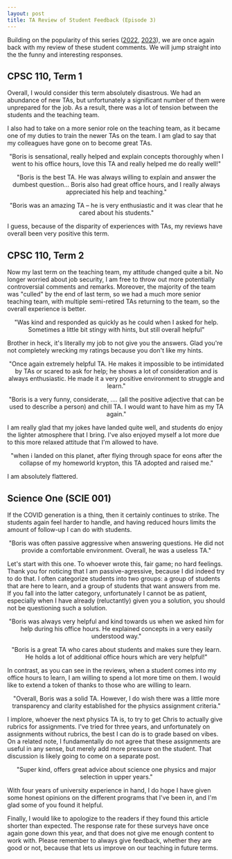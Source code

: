 ```yaml
---
layout: post
title: TA Review of Student Feedback (Episode 3)
---
```


Building on the popularity of this series
([2022](/2022/07/31/ta-review-of-student-feedback-episode-1),
[2023](/2023/06/13/ta-review-of-student-feedback-episode-2)),
we are once again back with my review of these student comments.
We will jump straight into the the funny and interesting responses.

## CPSC 110, Term 1

Overall, I would consider this term absolutely disastrous.
We had an abundance of new TAs,
but unfortunately a significant number of them were unprepared for the job.
As a result, there was a lot of tension between the students and the teaching team.

I also had to take on a more senior role on the teaching team,
as it became one of my duties to train the newer TAs on the team.
I am glad to say that my colleagues have gone on to become great TAs.

<p class="message" style="text-align:center">
    "Boris is sensational, really helped and explain concepts thoroughly when I went to his office hours, love this TA and really helped me do really well!"
</p>
<p class="message" style="text-align:center">
    "Boris is the best TA. He was always willing to explain and answer the dumbest question...
    Boris also had great office hours, and I really always appreciated his help and teaching."
</p>
<p class="message" style="text-align:center">
    "Boris was an amazing TA – he is very enthusiastic and it was clear that he cared about his students."
</p>

I guess, because of the disparity of experiences with TAs,
my reviews have overall been very positive this term.

## CPSC 110, Term 2

Now my last term on the teaching team,
my attitude changed quite a bit.
No longer worried about job security,
I am free to throw out more potentially controversial comments and remarks.
Moreover, the majority of the team was "culled" by the end of last term,
so we had a much more senior teaching team,
with multiple semi-retired TAs returning to the team,
so the overall experience is better.

<p class="message" style="text-align:center">
    "Was kind and responded as quickly as he could when I asked for help. Sometimes a little bit stingy with hints, but still overall helpful"
</p>

Brother in heck, it's literally my job to not give you the answers.
Glad you're not completely wrecking my ratings because you don't like my hints.

<p class="message" style="text-align:center">
    "Once again extremely helpful TA. He makes it impossible to be intimidated by TAs or scared to ask for help; he shows a lot of consideration and is always enthusiastic. He made it a very positive environment to struggle and learn."
</p>
<p class="message" style="text-align:center">
    "Boris is a very funny, considerate, .... (all the positive adjective that can be used to describe a person) and chill TA. I would want to have him as my TA again."
</p>

I am really glad that my jokes have landed quite well,
and students do enjoy the lighter atmosphere that I bring.
I've also enjoyed myself a lot more due to this more relaxed attitude that I'm allowed to have.

<p class="message" style="text-align:center">
    "when i landed on this planet, after flying through space for eons after the collapse of my homeworld krypton, this TA adopted and raised me."
</p>

I am absolutely flattered.

## Science One (SCIE 001)

If the COVID generation is a thing,
then it certainly continues to strike.
The students again feel harder to handle,
and having reduced hours limits the amount of follow-up I can do with students.

<p class="message" style="text-align:center">
    "Boris was often passive aggressive when answering questions. He did not provide a comfortable environment. Overall, he was a useless TA."
</p>

Let's start with this one.
To whoever wrote this, fair game; no hard feelings.
Thank you for noticing that I am passive-agressive,
because I did indeed try to do that.
I often categorize students into two groups:
a group of students that are here to learn,
and a group of students that want answers from me.
If you fall into the latter category,
unfortunately I cannot be as patient,
especially when I have already (reluctantly) given you a solution,
you should not be questioning such a solution.

<p class="message" style="text-align:center">
    "Boris was always very helpful and kind towards us when we asked him for help during his office hours. He explained concepts in a very easily understood way."
</p>
<p class="message" style="text-align:center">
    "Boris is a great TA who cares about students and makes sure they learn. He holds a lot of additional office hours which are very helpful!"
</p>

In contrast, as you can see in the reviews,
when a student comes into my office hours to learn,
I am willing to spend a lot more time on them.
I would like to extend a token of thanks to those who are willing to learn.

<p class="message" style="text-align:center">
    "Overall, Boris was a solid TA. However, I do wish there was a little more transparency and clarity established for the physics assignment criteria."
</p>
 
I implore, whoever the next physics TA is,
to try to get Chris to actually give rubrics for assignments.
I've tried for three years,
and unfortunately on assignments without rubrics,
the best I can do is to grade based on vibes.
On a related note, I fundamentally do not agree that these assignments are useful in any sense,
but merely add more pressure on the student.
That discussion is likely going to come on a separate post.

<p class="message" style="text-align:center">
    "Super kind, offers great advice about science one physics and major selection in upper years."
</p>

With four years of university experience in hand,
I do hope I have given some honest opinions on the different programs that I've been in,
and I'm glad some of you found it helpful.

Finally, I would like to apologize to the readers if they found this article shorter than expected.
The response rate for these surveys have once again gone down this year,
and that does not give me enough content to work with.
Please remember to always give feedback, whether they are good or not,
because that lets us improve on our teaching in future terms.
